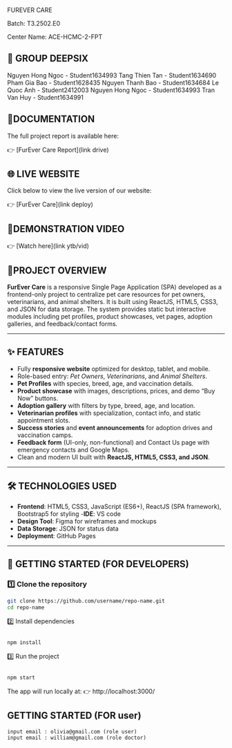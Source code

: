 FUREVER CARE

Batch: T3.2502.E0

Center Name: ACE-HCMC-2-FPT

## 👥 GROUP DEEPSIX

Nguyen Hong Ngoc - Student1634993
Tang Thien Tan - Student1634690
Pham Gia Bao - Student1628435
Nguyen Thanh Bao - Student1634684
Le Quoc Anh - Student2412003
Nguyen Hong Ngoc - Student1634993
Tran Van Huy - Student1634991

## 📑DOCUMENTATION

The full project report is available here:

👉 [FurEver Care Report](link drive)

## 🌐 LIVE WEBSITE

Click below to view the live version of our website:

👉 [FurEver Care](link deploy)

## 🎥DEMONSTRATION VIDEO

👉 [Watch here](link ytb/vid)

## 📌PROJECT OVERVIEW

**FurEver Care** is a responsive Single Page Application (SPA) developed as a frontend-only project to centralize pet care resources for pet owners, veterinarians, and animal shelters. It is built using ReactJS, HTML5, CSS3, and JSON for data storage. The system provides static but interactive modules including pet profiles, product showcases, vet pages, adoption galleries, and feedback/contact forms.

---

## ✨ FEATURES

- Fully **responsive website** optimized for desktop, tablet, and mobile.
- Role-based entry: _Pet Owners_, _Veterinarians_, and _Animal Shelters_.
- **Pet Profiles** with species, breed, age, and vaccination details.
- **Product showcase** with images, descriptions, prices, and demo “Buy Now” buttons.
- **Adoption gallery** with filters by type, breed, age, and location.
- **Veterinarian profiles** with specialization, contact info, and static appointment slots.
- **Success stories** and **event announcements** for adoption drives and vaccination camps.
- **Feedback form** (UI-only, non-functional) and Contact Us page with emergency contacts and Google Maps.
- Clean and modern UI built with **ReactJS, HTML5, CSS3, and JSON**.

---

## 🛠 TECHNOLOGIES USED

- **Frontend**: HTML5, CSS3, JavaScript (ES6+), ReactJS (SPA framework), Bootstrap5 for styling -**IDE**: VS code
- **Design Tool**: Figma for wireframes and mockups
- **Data Storage**: JSON for status data
- **Deployment**: GitHub Pages

---

## 🚀 GETTING STARTED (FOR DEVELOPERS)

### 1️⃣ Clone the repository

```bash
git clone https://github.com/username/repo-name.git
cd repo-name
```

2️⃣ Install dependencies

```bash

npm install
```

3️⃣ Run the project

```bash

npm start
```

The app will run locally at:
👉 http://localhost:3000/

## GETTING STARTED (FOR user)

```
input email : olivia@gmail.com (role user)
input email : william@gmail.com (role doctor)
```

